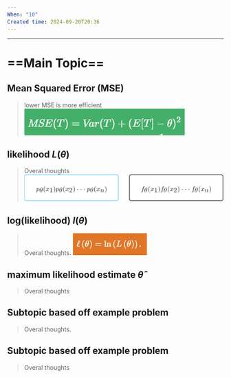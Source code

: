 ```yaml
---
When: "10"
Created time: 2024-09-20T20:36
---
```

---
# ==Main Topic==
## Mean Squared Error (MSE)

> lower MSE is more efficient
![Untitled 113.png](../../../../attachments/Untitled%20113.png)
## likelihood $L(\theta)$

> Overal thoughts
![Untitled 1 16.png](../../../../attachments/Untitled%201%2016.png)
## log(likelihood) $l(\theta)$

> Overal thoughts.
![Untitled 2 15.png](../../../../attachments/Untitled%202%2015.png)
## maximum likelihood estimate $\hat{\theta}$

> Overal thoughts
## Subtopic based off example problem

> Overal thoughts.
## Subtopic based off example problem

> Overal thoughts